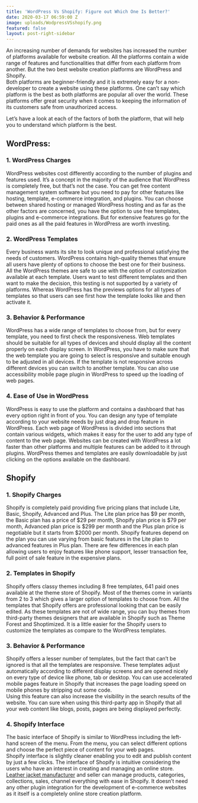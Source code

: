 ```yaml
---
title: 'WordPress Vs Shopify: Figure out Which One Is Better?'
date: 2020-03-17 06:59:00 Z
image: uploads/WodpressVSshopify.png
featured: false
layout: post-right-sidebar
---
```


An increasing number of demands for websites has increased the number of platforms available for website creation. All the platforms contain a wide range of features and functionalities that differ from each platform from another. But the two best website creation platforms are WordPress and Shopify.\
Both platforms are beginner-friendly and it is extremely easy for a non-developer to create a website using these platforms. One can’t say which platform is the best as both platforms are popular all over the world. These platforms offer great security when it comes to keeping the information of its customers safe from unauthorized access.

Let’s have a look at each of the factors of both the platform, that will help you to understand which platform is the best.

## WordPress:

### 1. WordPress Charges

WordPress websites cost differently according to the number of plugins and features used. It’s a concept in the majority of the audience that WordPress is completely free, but that’s not the case. You can get free content management system software but you need to pay for other features like hosting, template, e-commerce integration, and plugins. You can choose between shared hosting or managed WordPress hosting and as far as the other factors are concerned, you have the option to use free templates, plugins and e-commerce integrations. But for extensive features go for the paid ones as all the paid features in WordPress are worth investing.

### 2. WordPress Templates

Every business wants its site to look unique and professional satisfying the needs of customers. WordPress contains high-quality themes that ensure all users have plenty of options to choose the best one for their business. All the WordPress themes are safe to use with the option of customization available at each template. Users want to test different templates and then want to make the decision, this testing is not supported by a variety of platforms. Whereas WordPress has the previews options for all types of templates so that users can see first how the template looks like and then activate it.

### 3. Behavior & Performance

WordPress has a wide range of templates to choose from, but for every template, you need to first check the responsiveness. Web templates should be suitable for all types of devices and should display all the content properly on each display screen. In WordPress, you have to make sure that the web template you are going to select is responsive and suitable enough to be adjusted in all devices. If the template is not responsive across different devices you can switch to another template. You can also use accessibility mobile page plugin in WordPress to speed up the loading of web pages.

### 4. Ease of Use in WordPress

WordPress is easy to use the platform and contains a dashboard that has every option right in front of you. You can design any type of template according to your website needs by just drag and drop feature in WordPress. Each web page of WordPress is divided into sections that contain various widgets, which makes it easy for the user to add any type of content to the web page. Websites can be created with WordPress a lot faster than other platforms and multiple features can be added to it through plugins. WordPress themes and templates are easily downloadable by just clicking on the options available on the dashboard.

## Shopify

### 1. Shopify Charges

Shopify is completely paid providing five pricing plans that include Lite, Basic, Shopify, Advanced and Plus. The Lite plan price has $9 per month, the Basic plan has a price of $29 per month, Shopify plan price is $79 per month, Advanced plan price is $299 per month and the Plus plan price is negotiable but it starts from $2000 per month. Shopify features depend on the plan you can use varying from basic features in the Lite plan to advanced features in Plus plan. There are few differences in each plan allowing users to enjoy features like phone support, lesser transaction fee, full point of sale feature in the expensive plans.

### 2. Templates in Shopify

Shopify offers classy themes including 8 free templates, 641 paid ones available at the theme store of Shopify. Most of the themes come in variants from 2 to 3 which gives a larger option of templates to choose from. All the templates that Shopify offers are professional looking that can be easily edited. As these templates are not of wide range, you can buy themes from third-party themes designers that are available in Shopify such as Theme Forest and Shoptimized. It is a little easier for the Shopify users to customize the templates as compare to the WordPress templates.

### 3. Behavior & Performance

Shopify offers a lesser number of templates, but the fact that can’t be ignored is that all the templates are responsive. These templates adjust automatically according to different display screens and are opened nicely on every type of device like phone, tab or desktop. You can use accelerated mobile pages feature in Shopify that increases the page loading speed on mobile phones by stripping out some code.\
Using this feature can also increase the visibility in the search results of the website. You can sure when using this third-party app in Shopify that all your web content like blogs, posts, pages are being displayed perfectly.

### 4. Shopify Interface

The basic interface of Shopify is similar to WordPress including the left-hand screen of the menu. From the menu, you can select different options and choose the perfect piece of content for your web pages.\
Shopify interface is slightly cleaner enabling you to edit and publish content by just a few clicks. The interface of Shopify is intuitive considering the users who have an interest in creating and managing an online store. [Leather jacket manufacturer](https://www.jacketsinn.com/) and seller can manage products, categories, collections, sales, channel everything with ease in Shopify. It doesn’t need any other plugin integration for the development of e-commerce websites as it itself is a completely online store creation platform.